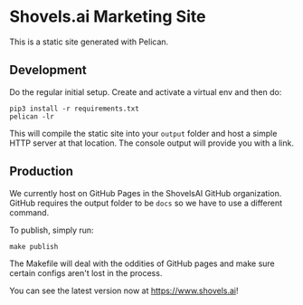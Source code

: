 # Shovels.ai Marketing Site

This is a static site generated with Pelican. 

## Development

Do the regular initial setup. Create and activate a virtual env and then do:

```
pip3 install -r requirements.txt
pelican -lr
```

This will compile the static site into your `output` folder and host a simple HTTP server at that location. The console output will provide you with a link. 

## Production

We currently host on GitHub Pages in the ShovelsAI GitHub organization. GitHub requires the output folder to be `docs` so we have to use a different command.

To publish, simply run:
```
make publish
```
The Makefile will deal with the oddities of GitHub pages and make sure certain configs aren't lost in the process.

You can see the latest version now at https://www.shovels.ai!